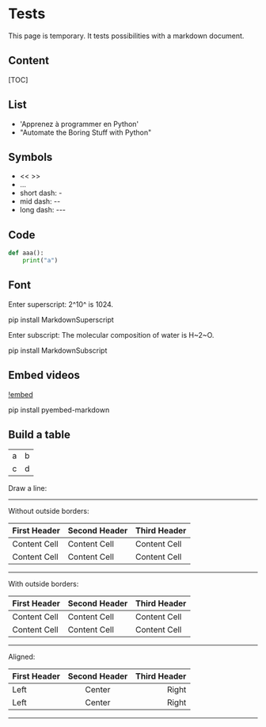 # Tests

This page is temporary. It tests possibilities with a markdown document.

## Content

[TOC]

## List

- 'Apprenez à programmer en Python'
- "Automate the Boring Stuff with Python"

## Symbols

- << >>
- ...
- short dash: -
- mid dash: --
- long dash: ---

## Code

```python
def aaa():
	print("a")
```

## Font

Enter superscript:
2^10^ is 1024.

pip install MarkdownSuperscript

Enter subscript:
The molecular composition of water is H~2~O.

pip install MarkdownSubscript

## Embed videos

[!embed](http://www.youtube.com/watch?v=9bZkp7q19f0)

pip install pyembed-markdown

## Build a table

|    |    |
|---|---|
|a  |b  |
|c  |d  |

Draw a line:

-----

Without outside borders:

First Header | Second Header | Third Header
------------ | ------------- | ------------
Content Cell | Content Cell  | Content Cell
Content Cell | Content Cell  | Content Cell

-----

With outside borders:

| First Header | Second Header | Third Header |
| ------------ | ------------- | ------------ |
| Content Cell | Content Cell  | Content Cell |
| Content Cell | Content Cell  | Content Cell |

-----

Aligned:

First Header | Second Header | Third Header
:----------- | :-----------: | -----------:
Left         | Center        | Right
Left         | Center        | Right

-----